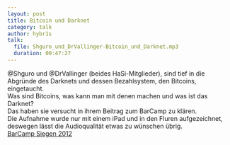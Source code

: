 ```yaml
---
layout: post
title: Bitcoin und Darknet
category: talk
author: hybr1s
talk:
  file: Shguro_und_DrVallinger-Bitcoin_und_Darknet.mp3
  duration: 00:47:27
---
```

@Shguro und @DrVallinger (beides HaSi-Mitglieder), sind tief in die Abgründe des Darknets und dessen Bezahlsystem, den Bitcoins, eingetaucht.  
Was sind Bitcoins, was kann man mit denen machen und was ist das Darknet?  
Das haben sie versucht in ihrem Beitrag zum BarCamp zu klären.  
Die Aufnahme wurde nur mit einem iPad und in den Fluren aufgezeichnet, deswegen lässt die Audioqualität etwas zu wünschen übrig.  
[BarCamp Siegen 2012](http://barcamp-siegen.de/)
